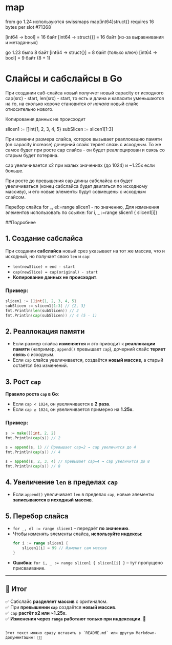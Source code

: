 # map

from go 1.24 используются swissmaps
map[int64]struct{} requires 16 bytes per slot #71368

[int64 -> bool] = 16 байт 
[int64 -> struct{}] = 16 байт (из-за выравнивания и метаданных)


go 1.23 было 8 байт
[int64 -> struct{}] = 8 байт (только ключ)
[int64 -> bool] = 9 байт (8 + 1)




# Слайсы и сабслайсы в Go

При создании саб-слайса новый получчет новый capacity  от исходного cap(src) - start, len(src) - start, то есть и длина
и капасити уменьшаются на то, на сколько короче становится _от начала_ новый слайс относительно нового.

Копирования данных не происходит

slicen1 := []int{1, 2, 3, 4, 5}
subSlicen := slicen1[1:3]

При измении размера слайса, которое вызывает реаллокацию памяти (on capacity increase) дочерний слайс теряет связь с исходным.
То же самое будет при росте cap слайса - он будет реаллоцирован и связь со старым будет потеряна.

cap увеличивается x2 при малых значениях (до 1024)  и ~1.25x если больше.

При росте до превышения cap длины сабслайса он будет увеличиваться (конец сабслайса будет двигаться по исходному массиву),
и его новые элементы будут совмещены с исходным слайсом.

Перебор слайса for _, el:=range slicen1 - по значению,
Для изменения элементов  использовать по ссылке:  for i, _ :=range slicen1 { slicen1[i]} 



##Подробнее

## 1. Создание сабслайса
При создании **сабслайса** новый срез указывает на тот же массив, что и исходный, но получает свою `len` и `cap`:
- `len(newSlice) = end - start`
- `cap(newSlice) = cap(original) - start`
- **Копирование данных не происходит**.

### Пример:
```go
slicen1 := []int{1, 2, 3, 4, 5}
subSlicen := slicen1[1:3] // {2, 3}
fmt.Println(len(subSlicen)) // 2
fmt.Println(cap(subSlicen)) // 4 (5 - 1)
```

## 2. Реаллокация памяти
- Если размер слайса **изменяется** и это приводит к **реаллокации памяти** (например, `append()` превышает `cap`), дочерний слайс **теряет связь** с исходным.
- Если `cap` слайса увеличивается, создаётся **новый массив**, а старый остаётся без изменений.

## 3. Рост `cap`
**Правило роста `cap` в Go**:
- Если `cap < 1024`, он увеличивается в **2 раза**.
- Если `cap ≥ 1024`, он увеличивается примерно на **1.25x**.

### Пример:
```go
s := make([]int, 2, 2)
fmt.Println(cap(s)) // 2

s = append(s, 1) // Превышает cap=2 → cap увеличится до 4
fmt.Println(cap(s)) // 4

s = append(s, 2, 3, 4) // Превышает cap=4 → cap увеличится до 8
fmt.Println(cap(s)) // 8
```

## 4. Увеличение `len` в пределах `cap`
- Если `append()` увеличивает `len` в пределах `cap`, новые элементы **записываются в исходный массив**.

## 5. Перебор слайса
- `for _, el := range slicen1` – передаёт **по значению**.
- Чтобы изменять элементы слайса, **используйте индексы**:
  ```go
  for i := range slicen1 {
      slicen1[i] = 99 // Изменит сам массив
  }
  ```
- **Ошибка**: `for i, _ := range slicen1 { slicen1[i] }` – тут пропущено присваивание.

---

## 📌 Итог
✅ Сабслайс **разделяет массив** с оригиналом.  
✅ При **превышении `cap`** создаётся **новый массив**.  
✅ `cap` **растёт x2 или ~1.25x**.  
✅ **Изменения через `range` работают только при индексации**. 🚀  
```

Этот текст можно сразу вставить в `README.md` или другую Markdown-документацию! 📄✨
